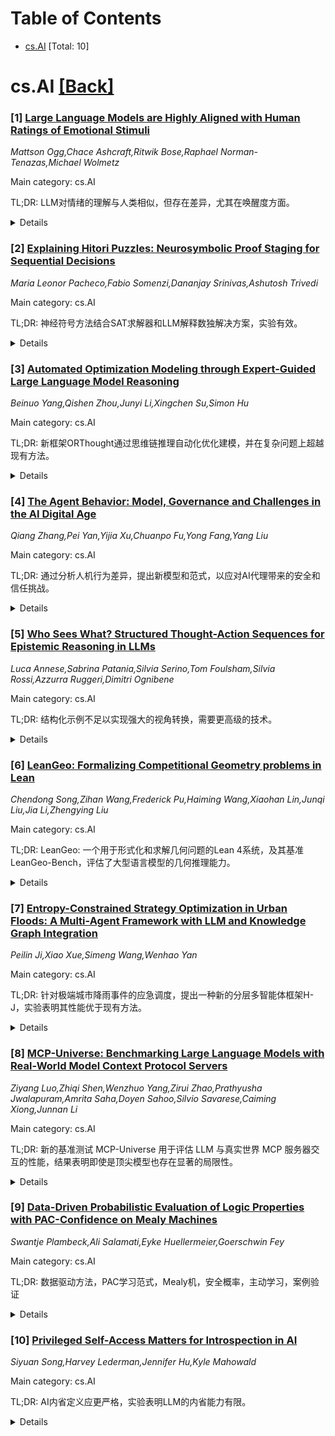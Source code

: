 <div id=toc></div>

# Table of Contents

- [cs.AI](#cs.AI) [Total: 10]


<div id='cs.AI'></div>

# cs.AI [[Back]](#toc)

### [1] [Large Language Models are Highly Aligned with Human Ratings of Emotional Stimuli](https://arxiv.org/abs/2508.14214)
*Mattson Ogg,Chace Ashcraft,Ritwik Bose,Raphael Norman-Tenazas,Michael Wolmetz*

Main category: cs.AI

TL;DR: LLM对情绪的理解与人类相似，但存在差异，尤其在唤醒度方面。


<details>
  <summary>Details</summary>
Motivation: 了解LLM如何评价情绪化刺激，以指导LLM在日常生活中的应用。

Method: 对多个流行LLM和人类参与者进行情绪评价任务，比较其对文字和图像情绪内容的评价结果。

Result: GPT-4o在多种模式、刺激和大多数评价量表上与人类参与者的反应非常相似(许多情况下r=0.9或更高)，但唤醒度评价的吻合度较低，快乐度评价的吻合度最高。LLM在五类情绪框架下的评价结果比在二维框架下的评价结果更一致。LLM评价结果比人类评价更同质。

Conclusion: 大型语言模型(LLM)对情绪刺激的解读与人类相似，但在唤醒度评价上差异较大，五类情绪框架(快乐、愤怒、悲伤、恐惧、厌恶)比二维框架(唤醒度和效价)更贴合LLM的评价结果，且LLM评价结果比人类评价更同质。

Abstract: Emotions exert an immense influence over human behavior and cognition in both
commonplace and high-stress tasks. Discussions of whether or how to integrate
large language models (LLMs) into everyday life (e.g., acting as proxies for,
or interacting with, human agents), should be informed by an understanding of
how these tools evaluate emotionally loaded stimuli or situations. A model's
alignment with human behavior in these cases can inform the effectiveness of
LLMs for certain roles or interactions. To help build this understanding, we
elicited ratings from multiple popular LLMs for datasets of words and images
that were previously rated for their emotional content by humans. We found that
when performing the same rating tasks, GPT-4o responded very similarly to human
participants across modalities, stimuli and most rating scales (r = 0.9 or
higher in many cases). However, arousal ratings were less well aligned between
human and LLM raters, while happiness ratings were most highly aligned. Overall
LLMs aligned better within a five-category (happiness, anger, sadness, fear,
disgust) emotion framework than within a two-dimensional (arousal and valence)
organization. Finally, LLM ratings were substantially more homogenous than
human ratings. Together these results begin to describe how LLM agents
interpret emotional stimuli and highlight similarities and differences among
biological and artificial intelligence in key behavioral domains.

</details>


### [2] [Explaining Hitori Puzzles: Neurosymbolic Proof Staging for Sequential Decisions](https://arxiv.org/abs/2508.14294)
*Maria Leonor Pacheco,Fabio Somenzi,Dananjay Srinivas,Ashutosh Trivedi*

Main category: cs.AI

TL;DR: 神经符号方法结合SAT求解器和LLM解释数独解决方案，实验有效。


<details>
  <summary>Details</summary>
Motivation: 解释复杂的决策序列，数独游戏规则包含局部约束和连通性约束，前者可以用短的推理证明有效地解释，后者更适合用视觉解释。

Method: 结合SAT求解器和LLM，对数独难题的解决方案进行解释。

Result: 实现了一个辅助人类解决数独难题的工具，并提供了实验结果证明其有效性。

Conclusion: 提出了一种结合决策程序和大型语言模型 (LLM) 的神经符号方法来解释复杂的决策序列，并通过解释数独难题的解决方案来证明该方法。

Abstract: We propose a neurosymbolic approach to the explanation of complex sequences
of decisions that combines the strengths of decision procedures and Large
Language Models (LLMs). We demonstrate this approach by producing explanations
for the solutions of Hitori puzzles. The rules of Hitori include local
constraints that are effectively explained by short resolution proofs. However,
they also include a connectivity constraint that is more suitable for visual
explanations. Hence, Hitori provides an excellent testing ground for a flexible
combination of SAT solvers and LLMs. We have implemented a tool that assists
humans in solving Hitori puzzles, and we present experimental evidence of its
effectiveness.

</details>


### [3] [Automated Optimization Modeling through Expert-Guided Large Language Model Reasoning](https://arxiv.org/abs/2508.14410)
*Beinuo Yang,Qishen Zhou,Junyi Li,Xingchen Su,Simon Hu*

Main category: cs.AI

TL;DR: 新框架ORThought通过思维链推理自动化优化建模，并在复杂问题上超越现有方法。


<details>
  <summary>Details</summary>
Motivation: 现有的基于LLM的优化建模方法存在标注错误率高、评估范围窄和计算效率低等问题。

Method: 提出了一种新的优化建模框架ORThought，该框架利用基于思维链的推理来自动化优化建模过程，并增强了现有数据集，引入了新的物流领域优化建模基准LogiOR。

Result: ORThought框架在复杂优化问题上取得了显著的优于现有方法的成果。

Conclusion: ORThought框架在复杂优化问题上优于现有方法，并对方法的成功因素和失败模式进行了系统分析，为未来基于LLM的优化建模研究提供了宝贵见解。

Abstract: Optimization Modeling (OM) is essential for solving complex decision-making
problems. However, the process remains time-consuming and error-prone, heavily
relying on domain experts. While Large Language Models (LLMs) show promise in
addressing these challenges through their natural language understanding and
reasoning capabilities, current approaches face three critical limitations:
high benchmark labeling error rates reaching up to 42\%, narrow evaluation
scope that only considers optimal values, and computational inefficiency due to
heavy reliance on multi-agent systems or model fine-tuning. In this work, we
first enhance existing datasets through systematic error correction and more
comprehensive annotation. Additionally, we introduce LogiOR, a new optimization
modeling benchmark from the logistics domain, containing more complex problems
with standardized annotations. Furthermore, we present ORThought, a novel
framework that leverages expert-level optimization modeling principles through
chain-of-thought reasoning to automate the OM process. Through extensive
empirical evaluation, we demonstrate that ORThought outperforms existing
approaches, including multi-agent frameworks, with particularly significant
advantages on complex optimization problems. Finally, we provide a systematic
analysis of our method, identifying critical success factors and failure modes,
providing valuable insights for future research on LLM-based optimization
modeling.

</details>


### [4] [The Agent Behavior: Model, Governance and Challenges in the AI Digital Age](https://arxiv.org/abs/2508.14415)
*Qiang Zhang,Pei Yan,Yijia Xu,Chuanpo Fu,Yong Fang,Yang Liu*

Main category: cs.AI

TL;DR: 通过分析人机行为差异，提出新模型和范式，以应对AI代理带来的安全和信任挑战。


<details>
  <summary>Details</summary>
Motivation: 解决AI代理在网络环境中与人类行为日益相似带来的信任、责任、安全和伦理挑战。

Method: 提出"网络行为生命周期"模型，分析人机行为差异，并验证模型有效性。

Result: 提出了"网络行为生命周期"模型和"人机行为差异(HABD)"模型，并通过实际案例验证了其有效性，为安全可靠的人机协作提供了理论基础和技术路线图。

Conclusion: 提出"网络行为生命周期"模型和"代理对代理(A4A)"范式，并通过"人机行为差异(HABD)"模型分析人机行为差异，以解决AI代理行为带来的信任、责任和安全挑战。

Abstract: Advancements in AI have led to agents in networked environments increasingly
mirroring human behavior, thereby blurring the boundary between artificial and
human actors in specific contexts. This shift brings about significant
challenges in trust, responsibility, ethics, security and etc. The difficulty
in supervising of agent behaviors may lead to issues such as data contamination
and unclear accountability. To address these challenges, this paper proposes
the "Network Behavior Lifecycle" model, which divides network behavior into 6
stages and systematically analyzes the behavioral differences between humans
and agents at each stage. Based on these insights, the paper further introduces
the "Agent for Agent (A4A)" paradigm and the "Human-Agent Behavioral Disparity
(HABD)" model, which examine the fundamental distinctions between human and
agent behaviors across 5 dimensions: decision mechanism, execution efficiency,
intention-behavior consistency, behavioral inertia, and irrational patterns.
The effectiveness of the model is verified through real-world cases such as red
team penetration and blue team defense. Finally, the paper discusses future
research directions in dynamic cognitive governance architecture, behavioral
disparity quantification, and meta-governance protocol stacks, aiming to
provide a theoretical foundation and technical roadmap for secure and
trustworthy human-agent collaboration.

</details>


### [5] [Who Sees What? Structured Thought-Action Sequences for Epistemic Reasoning in LLMs](https://arxiv.org/abs/2508.14564)
*Luca Annese,Sabrina Patania,Silvia Serino,Tom Foulsham,Silvia Rossi,Azzurra Ruggeri,Dimitri Ognibene*

Main category: cs.AI

TL;DR: 结构化示例不足以实现强大的视角转换，需要更高级的技术。


<details>
  <summary>Details</summary>
Motivation: 改进基于LLM的自主智能体的视角转换能力，尤其是在涉及主动感知、协作推理和视角转换的任务中。

Method: 使用Fast Downward规划器生成的转换后的解决方案图导出结构化示例，并将其转换为“思想-行动”示例，以改进基于LLM的智能体在ReAct框架内的性能。

Result: L型示例略微减少了澄清请求和整体行动步骤，但在需要对遮挡空间进行心理化或权衡认知行动成本的场景中，智能体仍然难以应对。

Conclusion: 结构化示例不足以实现强大的视角转换，需要显式信念跟踪、成本建模和更丰富的环境来支持基于LLM的智能体的社会化协作。

Abstract: Recent advances in large language models (LLMs) and reasoning frameworks have
opened new possibilities for improving the perspective -taking capabilities of
autonomous agents. However, tasks that involve active perception, collaborative
reasoning, and perspective taking (understanding what another agent can see or
knows) pose persistent challenges for current LLM-based systems. This study
investigates the potential of structured examples derived from transformed
solution graphs generated by the Fast Downward planner to improve the
performance of LLM-based agents within a ReAct framework. We propose a
structured solution-processing pipeline that generates three distinct
categories of examples: optimal goal paths (G-type), informative node paths
(E-type), and step-by-step optimal decision sequences contrasting alternative
actions (L-type). These solutions are further converted into ``thought-action''
examples by prompting an LLM to explicitly articulate the reasoning behind each
decision. While L-type examples slightly reduce clarification requests and
overall action steps, they do not yield consistent improvements. Agents are
successful in tasks requiring basic attentional filtering but struggle in
scenarios that required mentalising about occluded spaces or weighing the costs
of epistemic actions. These findings suggest that structured examples alone are
insufficient for robust perspective-taking, underscoring the need for explicit
belief tracking, cost modelling, and richer environments to enable socially
grounded collaboration in LLM-based agents.

</details>


### [6] [LeanGeo: Formalizing Competitional Geometry problems in Lean](https://arxiv.org/abs/2508.14644)
*Chendong Song,Zihan Wang,Frederick Pu,Haiming Wang,Xiaohan Lin,Junqi Liu,Jia Li,Zhengying Liu*

Main category: cs.AI

TL;DR: LeanGeo: 一个用于形式化和求解几何问题的Lean 4系统，及其基准LeanGeo-Bench，评估了大型语言模型的几何推理能力。


<details>
  <summary>Details</summary>
Motivation: 现有几何求解系统难以整合，且几何证明依赖直观图表难以验证。

Method: 在Lean 4定理证明器中构建统一的形式系统LeanGeo，并创建基准LeanGeo-Bench。

Result: 评估了SOTA大型语言模型在LeanGeo-Bench上的能力和局限性，证明了自动几何推理仍需进一步发展。

Conclusion: 介绍了LeanGeo，一个用于在Lean 4定理证明器中形式化和求解竞赛级几何问题的统一形式系统，并提出了LeanGeo-Bench，一个包含IMO等来源问题的形式化几何基准。

Abstract: Geometry problems are a crucial testbed for AI reasoning capabilities. Most
existing geometry solving systems cannot express problems within a unified
framework, thus are difficult to integrate with other mathematical fields.
Besides, since most geometric proofs rely on intuitive diagrams, verifying
geometry problems is particularly challenging. To address these gaps, we
introduce LeanGeo, a unified formal system for formalizing and solving
competition-level geometry problems within the Lean 4 theorem prover. LeanGeo
features a comprehensive library of high-level geometric theorems with Lean's
foundational logic, enabling rigorous proof verification and seamless
integration with Mathlib. We also present LeanGeo-Bench, a formal geometry
benchmark in LeanGeo, comprising problems from the International Mathematical
Olympiad (IMO) and other advanced sources. Our evaluation demonstrates the
capabilities and limitations of state-of-the-art Large Language Models on this
benchmark, highlighting the need for further advancements in automated
geometric reasoning. We open source the theorem library and the benchmark of
LeanGeo at https://github.com/project-numina/LeanGeo/tree/master.

</details>


### [7] [Entropy-Constrained Strategy Optimization in Urban Floods: A Multi-Agent Framework with LLM and Knowledge Graph Integration](https://arxiv.org/abs/2508.14654)
*Peilin Ji,Xiao Xue,Simeng Wang,Wenhao Yan*

Main category: cs.AI

TL;DR: 针对极端城市降雨事件的应急调度，提出一种新的分层多智能体框架H-J，实验表明其性能优于现有方法。


<details>
  <summary>Details</summary>
Motivation: 现有方法难以在统一框架内协调感知、全局优化和多智能体协调，尤其在应对极端城市降雨事件的应急调度系统中面临挑战。

Method: 提出了一种分层多智能体框架H-J，该框架集成了知识引导提示、熵约束生成和反馈驱动优化。

Result: 实验结果表明，H-J框架在三种代表性条件下（极端降雨、间歇性阵雨和日常小雨）均优于基线方法。

Conclusion: H-J框架在交通顺畅度、任务成功率和系统鲁棒性方面优于基于规则和强化学习的基线方法，证明了基于知识约束的LLM方法在增强城市洪水响应能力方面的潜力。

Abstract: In recent years, the increasing frequency of extreme urban rainfall events
has posed significant challenges to emergency scheduling systems. Urban
flooding often leads to severe traffic congestion and service disruptions,
threatening public safety and mobility. However, effective decision making
remains hindered by three key challenges: (1) managing trade-offs among
competing goals (e.g., traffic flow, task completion, and risk mitigation)
requires dynamic, context-aware strategies; (2) rapidly evolving environmental
conditions render static rules inadequate; and (3) LLM-generated strategies
frequently suffer from semantic instability and execution inconsistency.
Existing methods fail to align perception, global optimization, and multi-agent
coordination within a unified framework. To tackle these challenges, we
introduce H-J, a hierarchical multi-agent framework that integrates
knowledge-guided prompting, entropy-constrained generation, and feedback-driven
optimization. The framework establishes a closed-loop pipeline spanning from
multi-source perception to strategic execution and continuous refinement. We
evaluate H-J on real-world urban topology and rainfall data under three
representative conditions: extreme rainfall, intermittent bursts, and daily
light rain. Experiments show that H-J outperforms rule-based and
reinforcement-learning baselines in traffic smoothness, task success rate, and
system robustness. These findings highlight the promise of uncertainty-aware,
knowledge-constrained LLM-based approaches for enhancing resilience in urban
flood response.

</details>


### [8] [MCP-Universe: Benchmarking Large Language Models with Real-World Model Context Protocol Servers](https://arxiv.org/abs/2508.14704)
*Ziyang Luo,Zhiqi Shen,Wenzhuo Yang,Zirui Zhao,Prathyusha Jwalapuram,Amrita Saha,Doyen Sahoo,Silvio Savarese,Caiming Xiong,Junnan Li*

Main category: cs.AI

TL;DR: 新的基准测试 MCP-Universe 用于评估 LLM 与真实世界 MCP 服务器交互的性能，结果表明即使是顶尖模型也存在显著的局限性。


<details>
  <summary>Details</summary>
Motivation: 现有的基准测试过于简单，无法反映真实应用场景的复杂性。

Method: 提出一个名为 MCP-Universe 的综合基准，包含 6 个核心领域，涵盖 11 个不同的 MCP 服务器，并使用基于执行的评估器进行评估。

Result: 即使是 SOTA 模型如 GPT-5、Grok-4 和 Claude-4.0-Sonnet 也在 MCP-Universe 基准测试中表现出显著的性能限制，长上下文和未知工具是主要的挑战。

Conclusion: 现有基准测试过于简单，无法捕捉真实应用挑战，MCP-Universe 旨在通过与真实世界 MCP 服务器交互，在现实且困难的任务中评估大型语言模型 (LLM)。即使是 SOTA 模型也表现出明显的性能限制，并且存在长上下文和未知工具的挑战。

Abstract: The Model Context Protocol has emerged as a transformative standard for
connecting large language models to external data sources and tools, rapidly
gaining adoption across major AI providers and development platforms. However,
existing benchmarks are overly simplistic and fail to capture real application
challenges such as long-horizon reasoning and large, unfamiliar tool spaces. To
address this critical gap, we introduce MCP-Universe, the first comprehensive
benchmark specifically designed to evaluate LLMs in realistic and hard tasks
through interaction with real-world MCP servers. Our benchmark encompasses 6
core domains spanning 11 different MCP servers: Location Navigation, Repository
Management, Financial Analysis, 3D Design, Browser Automation, and Web
Searching. To ensure rigorous evaluation, we implement execution-based
evaluators, including format evaluators for agent format compliance, static
evaluators for time-invariant content matching, and dynamic evaluators that
automatically retrieve real-time ground truth for temporally sensitive tasks.
Through extensive evaluation of leading LLMs, we find that even SOTA models
such as GPT-5 (43.72%), Grok-4 (33.33%) and Claude-4.0-Sonnet (29.44%) exhibit
significant performance limitations. In addition, our benchmark poses a
significant long-context challenge for LLM agents, as the number of input
tokens increases rapidly with the number of interaction steps. Moreover, it
introduces an unknown-tools challenge, as LLM agents often lack familiarity
with the precise usage of the MCP servers. Notably, enterprise-level agents
like Cursor cannot achieve better performance than standard ReAct frameworks.
Beyond evaluation, we open-source our extensible evaluation framework with UI
support, enabling researchers and practitioners to seamlessly integrate new
agents and MCP servers while fostering innovation in the rapidly evolving MCP
ecosystem.

</details>


### [9] [Data-Driven Probabilistic Evaluation of Logic Properties with PAC-Confidence on Mealy Machines](https://arxiv.org/abs/2508.14710)
*Swantje Plambeck,Ali Salamati,Eyke Huellermeier,Goerschwin Fey*

Main category: cs.AI

TL;DR: 数据驱动方法，PAC学习范式，Mealy机，安全概率，主动学习，案例验证


<details>
  <summary>Details</summary>
Motivation: 针对CPS建模困难的问题，提出了一种数据驱动的方法来确定系统的安全概率，该方法能够在有限的时间范围内提供具有置信度的概率估计。

Method: 提出了一种基于PAC学习范式的数据驱动方法，该方法结合了离散逻辑和概率可达性分析，并采用主动学习策略，通过引导式采样新的学习数据来提高学习效率。

Result: 验证了该方法在自动车道保持系统案例中的有效性，并证明了该方法能够有效地估计CPS的安全概率。

Conclusion: 提出了一种基于PAC学习范式的数据驱动方法，用于确定Mealy机表示的CPS在有限时间范围内的安全概率，并通过自动车道保持系统案例进行了验证。

Abstract: Cyber-Physical Systems (CPS) are complex systems that require powerful models
for tasks like verification, diagnosis, or debugging. Often, suitable models
are not available and manual extraction is difficult. Data-driven approaches
then provide a solution to, e.g., diagnosis tasks and verification problems
based on data collected from the system. In this paper, we consider CPS with a
discrete abstraction in the form of a Mealy machine. We propose a data-driven
approach to determine the safety probability of the system on a finite horizon
of n time steps. The approach is based on the Probably Approximately Correct
(PAC) learning paradigm. Thus, we elaborate a connection between discrete logic
and probabilistic reachability analysis of systems, especially providing an
additional confidence on the determined probability. The learning process
follows an active learning paradigm, where new learning data is sampled in a
guided way after an initial learning set is collected. We validate the approach
with a case study on an automated lane-keeping system.

</details>


### [10] [Privileged Self-Access Matters for Introspection in AI](https://arxiv.org/abs/2508.14802)
*Siyuan Song,Harvey Lederman,Jennifer Hu,Kyle Mahowald*

Main category: cs.AI

TL;DR: AI内省定义应更严格，实验表明LLM的内省能力有限。


<details>
  <summary>Details</summary>
Motivation: 探索AI模型内省能力的定义和验证方法。

Method: 实验，使用LLM推理其内部温度参数。

Result: LLM表现出轻量级内省，但不符合更严格的内省定义。

Conclusion: 大型语言模型（LLM）似乎具有轻量级内省能力，但在更严格的定义下则不然。

Abstract: Whether AI models can introspect is an increasingly important practical
question. But there is no consensus on how introspection is to be defined.
Beginning from a recently proposed ''lightweight'' definition, we argue instead
for a thicker one. According to our proposal, introspection in AI is any
process which yields information about internal states through a process more
reliable than one with equal or lower computational cost available to a third
party. Using experiments where LLMs reason about their internal temperature
parameters, we show they can appear to have lightweight introspection while
failing to meaningfully introspect per our proposed definition.

</details>
